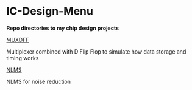 # IC-Design-Menu
**Repo directories to my chip design projects**

[MUXDFF](https://github.com/orpheus016/Multiplexer-D-Flip-Flop)

Multiplexer combined with D Flip Flop to simulate how data storage and timing works

[NLMS](https://github.com/farhan-sw/nlms)

NLMS for noise reduction
